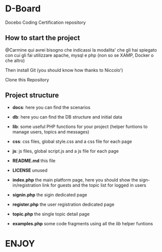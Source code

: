 # D-Board
Docebo Coding Certification repository

## How to start the project
@Carmine qui avrei bisogno che indicassi la modalita' che gli hai spiegato con cui gli fai utilizzare apache, mysql e php (non so se XAMP, Docker o che altro)

Then install Git (you should know how thanks to Niccolo')

Clone this Repository


## Project structure
* **docs**: here you can find the scenarios 
* **db**: here you can find the DB structure and initial data
* **lib**: some useful PHP functions for your project (helper funtions to manage users, topics and messages)
* **css**: css files, global style.css and a css file for each page
* **js**: js files, global script.js and a js file for each page
* **README.md** this file
* **LICENSE** unused
* **index.php** the main platform page, here you should show the sign-in/registration link for guests and the topic list for logged in users
* **signin.php** the sigin dedicated page
* **register.php** the user registration dedicated page
* **topic.php** the single topic detail page

* **examples.php** some code fragments using all the *lib* helper funtions

# ENJOY
